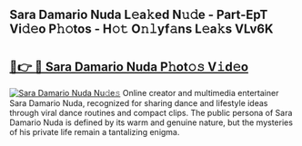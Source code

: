 ## Sara Damario Nuda L𝚎a𝚔ed N𝚞𝚍e - Part-EpT Vi𝚍𝚎o P𝚑𝚘tos - H𝚘𝚝 O𝚗𝚕yf𝚊ns L𝚎a𝚔s VLv6K

# <h2><a href="http://kf7g45r.oniu.top/?m=Sara+Damario+Nuda">🔗👉 🔴 Sara Damario Nuda P𝚑ot𝚘𝚜 V𝚒d𝚎o</a></h2>

[![Sara Damario Nuda Nu𝚍e𝚜](https://i.imgur.com/0qMVB7G.gif)](http://kf7g45r.oniu.top/?m=Sara+Damario+Nuda)
Online creator and multimedia entertainer Sara Damario Nuda, recognized for sharing dance and lifestyle ideas through viral dance routines and compact clips. The public persona of Sara Damario Nuda is defined by its warm and genuine nature, but the mysteries of his private life remain a tantalizing enigma.  
